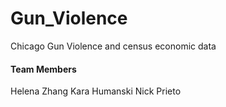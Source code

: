 # Gun_Violence
Chicago Gun Violence and census economic data

#### Team Members
Helena Zhang
Kara Humanski
Nick Prieto

